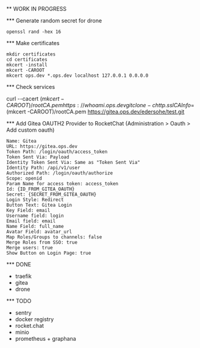 ** WORK IN PROGRESS

*** Generate random secret for drone

```
openssl rand -hex 16
```

*** Make certificates 

```
mkdir certificates 
cd certificates
mkcert -install 
mkcert -CAROOT
mkcert ops.dev *.ops.dev localhost 127.0.0.1 0.0.0.0
``` 

*** Check services

curl --cacert  $(mkcert -CAROOT)/rootCA.pem https://whoami.ops.dev
git clone -c http.sslCAInfo=$(mkcert -CAROOT)/rootCA.pem https://gitea.ops.dev/edersohe/test.git


*** Add Gitea OAUTH2 Provider to RocketChat (Administration > Oauth > Add custom oauth)

```
Name: Gitea
URL: https://gitea.ops.dev
Token Path: /login/oauth/access_token
Token Sent Via: Payload
Identity Token Sent Via: Same as "Token Sent Via"
Identity Path: /api/v1/user
Authorized Path: /login/oauth/authorize
Scope: openid
Param Name for access token: access_token
Id: {ID_FROM_GITEA_OAUTH}
Secret: {SECRET_FROM_GITEA_OAUTH}
Login Style: Redirect
Button Text: Gitea Login
Key Field: email
Username field: login
Email field: email
Name Field: full_name
Avatar Field: avatar_url
Map Roles/Groups to channels: false
Merge Roles from SSO: true
Merge users: true
Show Button on Login Page: true
```


*** DONE

* traefik
* gitea
* drone

*** TODO

* sentry
* docker registry
* rocket.chat
* minio
* prometheus + graphana
